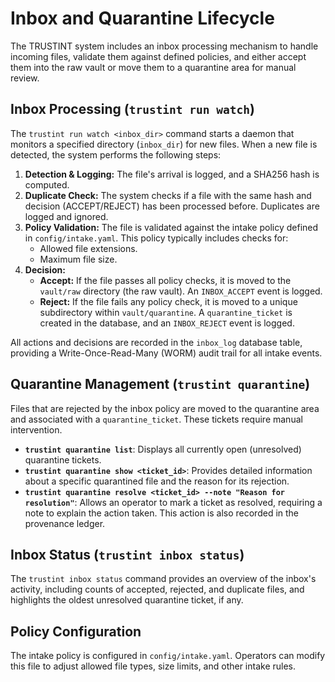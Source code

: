 # Inbox and Quarantine Lifecycle

The TRUSTINT system includes an inbox processing mechanism to handle incoming files, validate them against defined policies, and either accept them into the raw vault or move them to a quarantine area for manual review.

## Inbox Processing (`trustint run watch`)

The `trustint run watch <inbox_dir>` command starts a daemon that monitors a specified directory (`inbox_dir`) for new files. When a new file is detected, the system performs the following steps:

1.  **Detection & Logging:** The file's arrival is logged, and a SHA256 hash is computed.
2.  **Duplicate Check:** The system checks if a file with the same hash and decision (ACCEPT/REJECT) has been processed before. Duplicates are logged and ignored.
3.  **Policy Validation:** The file is validated against the intake policy defined in `config/intake.yaml`. This policy typically includes checks for:
    -   Allowed file extensions.
    -   Maximum file size.
4.  **Decision:**
    -   **Accept:** If the file passes all policy checks, it is moved to the `vault/raw` directory (the raw vault). An `INBOX_ACCEPT` event is logged.
    -   **Reject:** If the file fails any policy check, it is moved to a unique subdirectory within `vault/quarantine`. A `quarantine_ticket` is created in the database, and an `INBOX_REJECT` event is logged.

All actions and decisions are recorded in the `inbox_log` database table, providing a Write-Once-Read-Many (WORM) audit trail for all intake events.

## Quarantine Management (`trustint quarantine`)

Files that are rejected by the inbox policy are moved to the quarantine area and associated with a `quarantine_ticket`. These tickets require manual intervention.

-   **`trustint quarantine list`**: Displays all currently open (unresolved) quarantine tickets.
-   **`trustint quarantine show <ticket_id>`**: Provides detailed information about a specific quarantined file and the reason for its rejection.
-   **`trustint quarantine resolve <ticket_id> --note "Reason for resolution"`**: Allows an operator to mark a ticket as resolved, requiring a note to explain the action taken. This action is also recorded in the provenance ledger.

## Inbox Status (`trustint inbox status`)

The `trustint inbox status` command provides an overview of the inbox's activity, including counts of accepted, rejected, and duplicate files, and highlights the oldest unresolved quarantine ticket, if any.

## Policy Configuration

The intake policy is configured in `config/intake.yaml`. Operators can modify this file to adjust allowed file types, size limits, and other intake rules.
